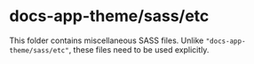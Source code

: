 # docs-app-theme/sass/etc

This folder contains miscellaneous SASS files. Unlike `"docs-app-theme/sass/etc"`, these files
need to be used explicitly.
